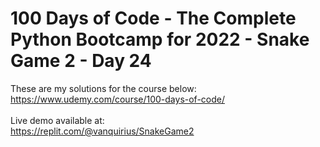 # 100 Days of Code - The Complete Python Bootcamp for 2022 - Snake Game 2 - Day 24

These are my solutions for the course below:<br>
https://www.udemy.com/course/100-days-of-code/<br>
<br>
Live demo available at:<br>
https://replit.com/@vanquirius/SnakeGame2<br>
